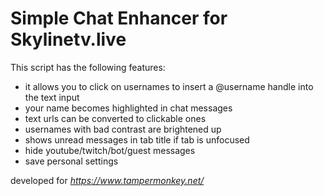 # Simple Chat Enhancer for Skylinetv.live

This script has the following features:

* it allows you to click on usernames to insert a @username handle into the text input
* your name becomes highlighted in chat messages
* text urls can be converted to clickable ones
* usernames with bad contrast are brightened up
* shows unread messages in tab title if tab is unfocused
* hide youtube/twitch/bot/guest messages
* save personal settings


developed for _https://www.tampermonkey.net/_
